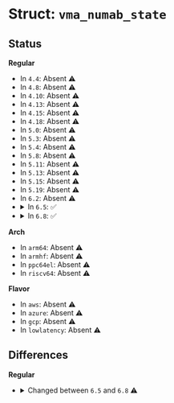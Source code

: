 # Struct: <code>vma_numab_state</code>

## Status
<b>Regular</b>
<ul>
<li>
In <code>4.4</code>: Absent ⚠️
</li>
<li>
In <code>4.8</code>: Absent ⚠️
</li>
<li>
In <code>4.10</code>: Absent ⚠️
</li>
<li>
In <code>4.13</code>: Absent ⚠️
</li>
<li>
In <code>4.15</code>: Absent ⚠️
</li>
<li>
In <code>4.18</code>: Absent ⚠️
</li>
<li>
In <code>5.0</code>: Absent ⚠️
</li>
<li>
In <code>5.3</code>: Absent ⚠️
</li>
<li>
In <code>5.4</code>: Absent ⚠️
</li>
<li>
In <code>5.8</code>: Absent ⚠️
</li>
<li>
In <code>5.11</code>: Absent ⚠️
</li>
<li>
In <code>5.13</code>: Absent ⚠️
</li>
<li>
In <code>5.15</code>: Absent ⚠️
</li>
<li>
In <code>5.19</code>: Absent ⚠️
</li>
<li>
In <code>6.2</code>: Absent ⚠️
</li>
<li>
<details>
<summary>In <code>6.5</code>: ✅</summary>

```c
struct vma_numab_state {
    long unsigned int next_scan;
    long unsigned int next_pid_reset;
    long unsigned int access_pids[2];
};
```
</details>
</li>
<li>
<details>
<summary>In <code>6.8</code>: ✅</summary>

```c
struct vma_numab_state {
    long unsigned int next_scan;
    long unsigned int pids_active_reset;
    long unsigned int pids_active[2];
    int start_scan_seq;
    int prev_scan_seq;
};
```
</details>
</li>
</ul>
<b>Arch</b>
<ul>
<li>
In <code>arm64</code>: Absent ⚠️
</li>
<li>
In <code>armhf</code>: Absent ⚠️
</li>
<li>
In <code>ppc64el</code>: Absent ⚠️
</li>
<li>
In <code>riscv64</code>: Absent ⚠️
</li>
</ul>
<b>Flavor</b>
<ul>
<li>
In <code>aws</code>: Absent ⚠️
</li>
<li>
In <code>azure</code>: Absent ⚠️
</li>
<li>
In <code>gcp</code>: Absent ⚠️
</li>
<li>
In <code>lowlatency</code>: Absent ⚠️
</li>
</ul>

## Differences
<b>Regular</b>
<ul>
<li>
<details>
<summary>Changed between <code>6.5</code> and <code>6.8</code> ⚠️</summary>
<ul>
<li>
<b>Field added. </b>
<code>long unsigned int pids_active_reset</code>
</li>
<li>
<b>Field added. </b>
<code>long unsigned int pids_active[2]</code>
</li>
<li>
<b>Field added. </b>
<code>int start_scan_seq</code>
</li>
<li>
<b>Field added. </b>
<code>int prev_scan_seq</code>
</li>
<li>
<b>Field removed. </b>
<code>long unsigned int next_pid_reset</code>
</li>
<li>
<b>Field removed. </b>
<code>long unsigned int access_pids[2]</code>
</li>
</ul>
</details>
</li>
</ul>
